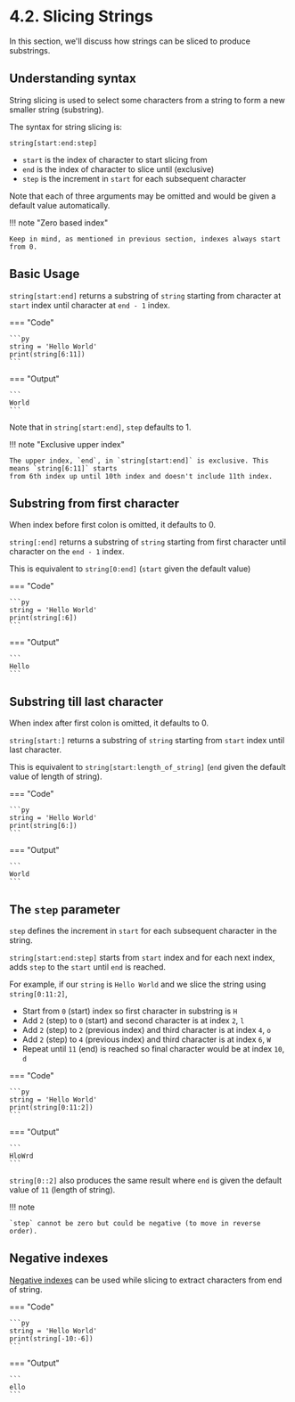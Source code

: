 # 4.2. Slicing Strings
In this section, we'll discuss how strings can be sliced to produce substrings.

## Understanding syntax
String slicing is used to select some characters from a string to form a new smaller string 
(substring).

The syntax for string slicing is:
```
string[start:end:step]
```

- `start` is the index of character to start slicing from
- `end` is the index of character to slice until (exclusive)
- `step` is the increment in `start` for each subsequent character

Note that each of three arguments may be omitted and would be given a default value
automatically.

!!! note "Zero based index"

    Keep in mind, as mentioned in previous section, indexes always start from 0.

## Basic Usage
`string[start:end]` returns a substring of `string` starting from character at `start` index
until character at `end - 1` index.

=== "Code"

    ```py
    string = 'Hello World'
    print(string[6:11])
    ```

=== "Output"

    ```
    World
    ```

Note that in `string[start:end]`, `step` defaults to 1.

!!! note "Exclusive upper index"

    The upper index, `end`, in `string[start:end]` is exclusive. This means `string[6:11]` starts
    from 6th index up until 10th index and doesn't include 11th index.

## Substring from first character
When index before first colon is omitted, it defaults to 0.

`string[:end]` returns a substring of `string` starting from first character until character
on the `end - 1` index.

This is equivalent to `string[0:end]` (`start` given the default value)

=== "Code"

    ```py
    string = 'Hello World'
    print(string[:6])
    ```

=== "Output"

    ```
    Hello
    ```


## Substring till last character
When index after first colon is omitted, it defaults to 0.

`string[start:]` returns a substring of `string` starting from `start` index until last
character.

This is equivalent to `string[start:length_of_string]` (`end` given the default value of length
of string).

=== "Code"

    ```py
    string = 'Hello World'
    print(string[6:])
    ```

=== "Output"

    ```
    World
    ```

## The `step` parameter
`step` defines the increment in `start` for each subsequent character in the string.

`string[start:end:step]` starts from `start` index and for each next index, adds `step` to
the `start` until `end` is reached.

For example, if our `string` is `Hello World` and we slice the string using `string[0:11:2]`,

- Start from `0` (start) index so first character in substring is `H`
- Add `2` (step) to `0` (start) and second character is at index `2`, `l`
- Add `2` (step) to `2` (previous index) and third character is at index `4`, `o`
- Add `2` (step) to `4` (previous index) and third character is at index `6`, `W`
- Repeat until `11` (end) is reached so final character would be at index `10`, `d`

=== "Code"

    ```py
    string = 'Hello World'
    print(string[0:11:2])
    ```

=== "Output"

    ```
    HloWrd
    ```

`string[0::2]` also produces the same result where `end` is given the default
value of `11` (length of string).

!!! note

    `step` cannot be zero but could be negative (to move in reverse order).

## Negative indexes
[Negative indexes](./indexing-strings.md#negative-indexes) can be used while slicing to
extract characters from end of string.

=== "Code"

    ```py
    string = 'Hello World'
    print(string[-10:-6])
    ```

=== "Output"

    ```
    ello
    ```

